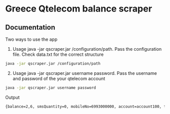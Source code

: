 # Greece Qtelecom balance scraper


## Documentation

Two ways to use the app
1. Usage java -jar qscraper.jar /configuration/path. Pass the configuration file. Check data.txt for the correct structure
```bash
java -jar qscraper.jar /configuration/path
```

2. Usage java -jar qscraper.jar username password. Pass the username and password of the your qtelecom account
```bash
java -jar qscraper.jar username password
```

Output
```bash
{balance=2,6, smsQuantity=0, mobileNo=6993000000, account=account100, timestamp=2017/07/13 11:25:07}
```

